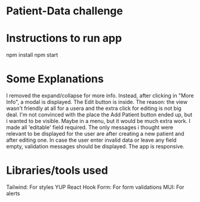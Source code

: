 # Patient-Data challenge

# Instructions to run app
 npm install
 npm start

# Some Explanations
 I removed the expand/collapse for more info. Instead, after clicking in "More Info", a modal is displayed. The Edit button is inside. The reason: the view wasn't friendly at all for a usera and the extra click for editing is not big deal.
 I'm not convinced with the place the Add Patient button ended up, but i wanted to be visible. Maybe in a menu, but it would be much extra work.
 I made all 'editable' field required.
 The only messages i thought were relevant to be displayed for the user are after creating a new patient and after editing one. In case the user enter invalid data or leave any field empty, validation messages should be displayed.
 The app is responsive.


# Libraries/tools used
 Tailwind: For styles
 YUP React Hook Form: For form validations
 MUI: For alerts
